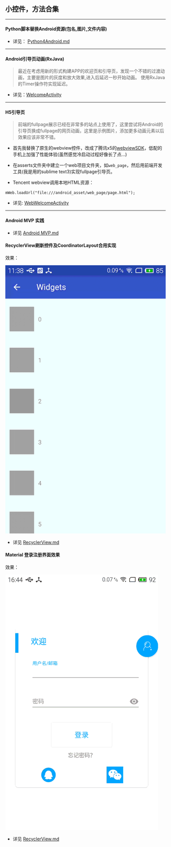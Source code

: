 ## 小控件，方法合集
---

#### Python脚本替换Android资源(包名,图片,文件内容)

* 详见： [Python4Android.md](./app/src/main/java/com/jinqiang/py4android/Python4Android.md)

---

#### Android引导页动画(RxJava)

> 最近在考虑用新的形式构建APP的欢迎页和引导页，发现一个不错的过渡动画，主要是图片的灰度和放大效果,进入后延迟一秒开始动画。
使用RxJava的Timer操作符实现延迟。

* 详见：[WelcomeActivity](./app/src/main/java/com/jinqiang/welcomebanner/WelcomeActivity.java)

---

#### H5引导页
> 前端的fullpage展示已经在非常多的站点上使用了，这里尝试将Android的引导页换成fullpage的网页动画，这里是示例图片，添加更多动画元素以后效果应该非常不错。

* 首先我替换了原生的webview控件，改成了腾讯x5的[webviewSDK](http://x5.tencent.com/)，低配的手机上加强了性能体验(虽然感觉冷启动过程好像长了点...)

* 在asserts文件夹中建立一个web项目文件夹，如`web_page`，然后用前端开发工具(我是用的sublime text3)实现fullpage引导页。

* Tencent webview调用本地HTML资源：

```
mWeb.loadUrl("file:///android_asset/web_page/page.html");
```

* 详见: [WebWelcomeActivity](./app/src/main/java/com/jinqiang/welcomebanner/WebWelcomeActivity.java)

---

#### Android MVP 实践

* 详见 [Android MVP.md](./app/src/main/java/com/jinqiang/MVPtest/MVP.md)

#### RecyclerView刷新控件及CoordinatorLayout合用实现

效果：

![IRecyclerView](./app/src/main/java/com/jinqiang/RecyclerViewRefresh/screenshot/recycler.gif)


* 详见 [RecyclerView.md](./app/src/main/java/com/jinqiang/RecyclerViewRefresh/RecyclerView.md)

#### Material 登录注册界面效果

效果：

![materialLogin](./app/src/main/java/com/jinqiang/materialLogin/screenshot/login.gif)


* 详见 [RecyclerView.md](./app/src/main/java/com/jinqiang/materialLogin/MaterialLogin.md)